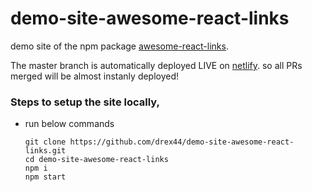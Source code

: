 # demo-site-awesome-react-links

demo site of the npm package [awesome-react-links](https://github.com/drex44/awesome-react-links).

The master branch is automatically deployed LIVE on [netlify](https://awesome-react-links.netlify.com).
so all PRs merged will be almost instanly deployed!

### Steps to setup the site locally,

- run below commands
  ``` 
  git clone https://github.com/drex44/demo-site-awesome-react-links.git
  cd demo-site-awesome-react-links
  npm i
  npm start
  ```

